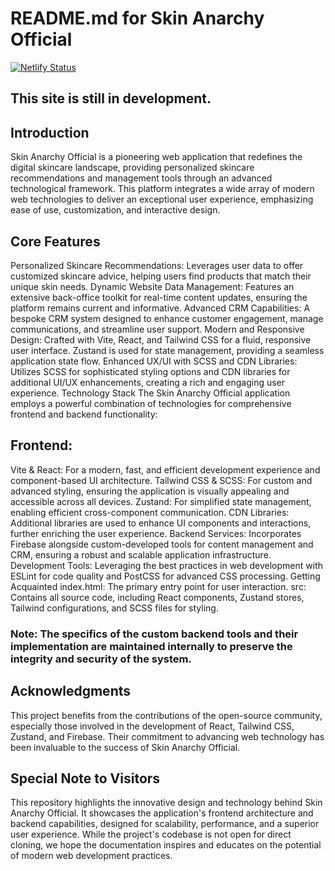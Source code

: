 # README.md for Skin Anarchy Official
[![Netlify Status](https://api.netlify.com/api/v1/badges/03d43ebf-9387-4b17-a89c-c738a6773290/deploy-status)](https://app.netlify.com/sites/skin-anarchy-test-site/deploys)
## This site is still in development.

## Introduction
Skin Anarchy Official is a pioneering web application that redefines the digital skincare landscape, providing personalized skincare recommendations and management tools through an advanced technological framework. This platform integrates a wide array of modern web technologies to deliver an exceptional user experience, emphasizing ease of use, customization, and interactive design.

## Core Features
Personalized Skincare Recommendations: Leverages user data to offer customized skincare advice, helping users find products that match their unique skin needs.
Dynamic Website Data Management: Features an extensive back-office toolkit for real-time content updates, ensuring the platform remains current and informative.
Advanced CRM Capabilities: A bespoke CRM system designed to enhance customer engagement, manage communications, and streamline user support.
Modern and Responsive Design: Crafted with Vite, React, and Tailwind CSS for a fluid, responsive user interface. Zustand is used for state management, providing a seamless application state flow.
Enhanced UX/UI with SCSS and CDN Libraries: Utilizes SCSS for sophisticated styling options and CDN libraries for additional UI/UX enhancements, creating a rich and engaging user experience.
Technology Stack
The Skin Anarchy Official application employs a powerful combination of technologies for comprehensive frontend and backend functionality:

## Frontend:
Vite & React: For a modern, fast, and efficient development experience and component-based UI architecture.
Tailwind CSS & SCSS: For custom and advanced styling, ensuring the application is visually appealing and accessible across all devices.
Zustand: For simplified state management, enabling efficient cross-component communication.
CDN Libraries: Additional libraries are used to enhance UI components and interactions, further enriching the user experience.
Backend Services: Incorporates Firebase alongside custom-developed tools for content management and CRM, ensuring a robust and scalable application infrastructure.
Development Tools: Leveraging the best practices in web development with ESLint for code quality and PostCSS for advanced CSS processing.
Getting Acquainted
index.html: The primary entry point for user interaction.
src: Contains all source code, including React components, Zustand stores, Tailwind configurations, and SCSS files for styling.
### Note: The specifics of the custom backend tools and their implementation are maintained internally to preserve the integrity and security of the system.
## Acknowledgments
This project benefits from the contributions of the open-source community, especially those involved in the development of React, Tailwind CSS, Zustand, and Firebase. Their commitment to advancing web technology has been invaluable to the success of Skin Anarchy Official.

## Special Note to Visitors
This repository highlights the innovative design and technology behind Skin Anarchy Official. It showcases the application's frontend architecture and backend capabilities, designed for scalability, performance, and a superior user experience. While the project's codebase is not open for direct cloning, we hope the documentation inspires and educates on the potential of modern web development practices.

